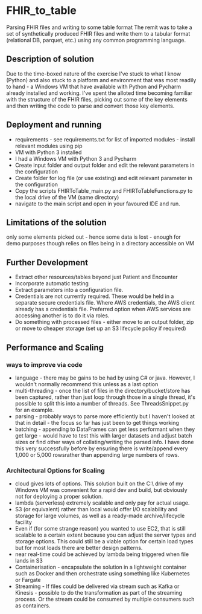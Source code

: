 # FHIR_to_table
Parsing FHIR files and writing to some table format
The remit was to take a set of synthetically produced FHIR files and write them to a tabular format (relational DB, parquet, etc.) using any common programming language.

## Description of solution
Due to the time-boxed nature of the exercise I've stuck to what I know (Python) and also stuck to a platform and environment that was most readily to hand - a Windows VM that have available with Python and Pycharm already installed and working.
I've spent the alloted time becoming familiar with the structure of the FHIR files, picking out some of the key elements and then writing the code to parse and convert those key elements. 

## Deployment and running
- requirements - see requirements.txt for list of imported modules - install relevant modules using pip
- VM with Python 3 installed
- I had a Windows VM with Python 3 and Pycharm
- Create input folder and output folder and edit the relevant parameters in the configuration
- Create folder for log file (or use existing) and edit relevant parameter in the configuration
- Copy the scripts FHIRToTable_main.py and FHIRToTableFunctions.py to the local drive of the VM (same directory)
- navigate to the main script and open in your favoured IDE and run.


## Limitations of the solution
only some elements picked out - hence some data is lost - enough for demo purposes though
relies on files being in a directory accessible on VM

## Further Development
- Extract other resources/tables beyond just Patient and Encounter
- Incorporate automatic testing
- Extract parameters into a configuration file.
- Credentials are not currently required.  These would be held in a separate secure credentials file.  Where AWS credentials, the AWS client already has a credentials file.  Preferred option when AWS services are accessing another is to do it via roles.
- Do something with processed files - either move to an output folder, zip or move to cheaper storage (set up an S3 lifecycle policy if required)


## Performance and Scaling
### ways to improve via code
- language - there may be gains to be had by using C# or java. However, I wouldn't normally recommend this unless as a last option
- multi-threading - once the list of files in the directory/bucket/store has been captured, rather than just loop through those in a single thread, it's possible to split this into a number of threads.  See ThreadsSnippet.py for an example.
- parsing - probably ways to parse more efficiently but I haven't looked at that in detail - the focus so far has just been to get things working
- batching - appending to DataFrames can get less performant when they get large - would have to test this with larger datasets and adjust batch sizes or find other ways of collating/writing the parsed info.  I have done this very successfully before by ensuring there is write/append every 1,000 or 5,000 rowsrather than appending large numbers of rows.

### Architectural Options for Scaling
- cloud gives lots of options.  This solution built on the C:\ drive of my Windows VM was convenient for a rapid dev and build, but obviously not for deploying a proper solution.
- lambda (serverless) extremely scalable and only pay for actual usage.
- S3 (or equivalent) rather than local would offer I/O scalability and storage for large volumes, as well as a ready-made archive/lifecycle facility
- Even if (for some strange reason) you wanted to use EC2, that is still scalable to a certain extent because you can adjust the server types and storage options.  This could still be a viable option for certain load types but for most loads there are better design patterns.
- near real-time could be achieved by lambda being triggered when file lands in S3
- Containerisation - encapsulate the solution in a lightweight container such as Docker and then orchestrate using something like Kubernetes or Fargate
- Streaming - If files could be delivered via stream such as Kafka or Kinesis - possible to do the transformation as part of the streaming process.  Or the stream could be consumed by multiple consumers such as containers.

